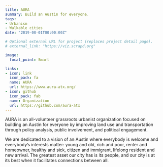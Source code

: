 ```yaml
---
title: AURA 
summary: Build an Austin for everyone.
tags:
- Urbanism
- Walkable cities
date: "2019-08-01T00:00:00Z"

# Optional external URL for project (replaces project detail page).
# external_link: "https://viz.scrapd.org"

image:
  focal_point: Smart

links:
- icon: link
  icon_pack: fa
  name: AURA
  url: https://www.aura-atx.org/
- icon: github
  icon_pack: fab
  name: Organization
  url: https://github.com/aura-atx
---
```

AURA is an all-volunteer grassroots urbanist organization focused on building an Austin for everyone by improving land use and transportation through policy analysis, public involvement, and political engagement.

We are dedicated to a vision of an Austin where everybody is welcome and everybody’s interests matter: young and old, rich and poor, renter and homeowner, healthy and sick, citizen and immigrant, lifelong resident and new arrival. The greatest asset our city has is its people, and our city is at its best when it facilitates connections between all.
